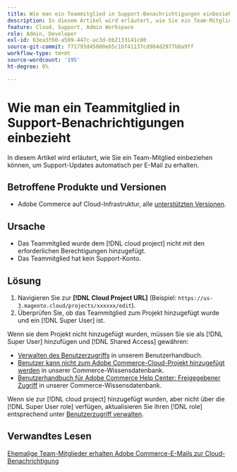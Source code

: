 ```yaml
---
title: Wie man ein Teammitglied in Support-Benachrichtigungen einbezieht
description: In diesem Artikel wird erläutert, wie Sie ein Team-Mitglied in Support-Benachrichtigungen einbeziehen.
feature: Cloud, Support, Admin Workspace
role: Admin, Developer
exl-id: 63ea3f60-a509-447c-ac3d-bb2133141c80
source-git-commit: 771793d45000e65c1bf41137cd984d2977b0a9ff
workflow-type: tm+mt
source-wordcount: '195'
ht-degree: 0%

---
```


# Wie man ein Teammitglied in Support-Benachrichtigungen einbezieht

In diesem Artikel wird erläutert, wie Sie ein Team-Mitglied einbeziehen können, um Support-Updates automatisch per E-Mail zu erhalten.

## Betroffene Produkte und Versionen

* Adobe Commerce auf Cloud-Infrastruktur, alle [unterstützten Versionen](https://www.adobe.com/content/dam/cc/en/legal/terms/enterprise/pdfs/Adobe-Commerce-Software-Lifecycle-Policy.pdf).

## Ursache

* Das Teammitglied wurde dem [!DNL cloud project] nicht mit den erforderlichen Berechtigungen hinzugefügt.
* Das Teammitglied hat kein Support-Konto.

## Lösung

1. Navigieren Sie zur **[!DNL Cloud Project URL]** (Beispiel: `https://us-3.magento.cloud/projects/xxxxxx/edit`).
1. Überprüfen Sie, ob das Teammitglied zum Projekt hinzugefügt wurde und ein [!DNL Super User] ist.

Wenn sie dem Projekt nicht hinzugefügt wurden, müssen Sie sie als [!DNL Super User] hinzufügen und [!DNL Shared Access] gewähren:

* [Verwalten des Benutzerzugriffs](https://experienceleague.adobe.com/docs/commerce-cloud-service/user-guide/project/user-access.html?lang=de) in unserem Benutzerhandbuch.
* [Benutzer kann nicht zum Adobe Commerce-Cloud-Projekt hinzugefügt werden](https://experienceleague.adobe.com/docs/commerce-knowledge-base/kb/troubleshooting/miscellaneous/unable-add-user-adobe-commerce-cloud-project.html?lang=de) in unserer Commerce-Wissensdatenbank.
* [Benutzerhandbuch für Adobe Commerce Help Center: Freigegebener Zugriff](https://experienceleague.adobe.com/docs/commerce-knowledge-base/kb/help-center-guide/magento-help-center-user-guide.html?lang=de#shared-access) in unserer Commerce-Wissensdatenbank.

Wenn sie zur [!DNL cloud project] hinzugefügt wurden, aber nicht über die [!DNL Super User role] verfügen, aktualisieren Sie ihren [!DNL role] entsprechend unter [Benutzerzugriff verwalten](https://experienceleague.adobe.com/docs/commerce-cloud-service/user-guide/project/user-access.html?lang=de).

## Verwandtes Lesen

[Ehemalige Team-Mitglieder erhalten Adobe Commerce-E-Mails zur Cloud-Benachrichtigung](https://experienceleague.adobe.com/docs/commerce-knowledge-base/kb/troubleshooting/miscellaneous/former-teammembers-receive-cloud-notification-emails.html?lang=de)
